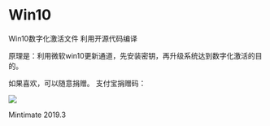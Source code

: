 # Win10
Win10数字化激活文件
利用开源代码编译

原理是：利用微软win10更新通道，先安装密钥，再升级系统达到数字化激活的目的。

如果喜欢，可以随意捐赠。
支付宝捐赠码：

![](https://github.com/Mintimate/Win10/blob/master/alipay.jpg)

Mintimate
2019.3
